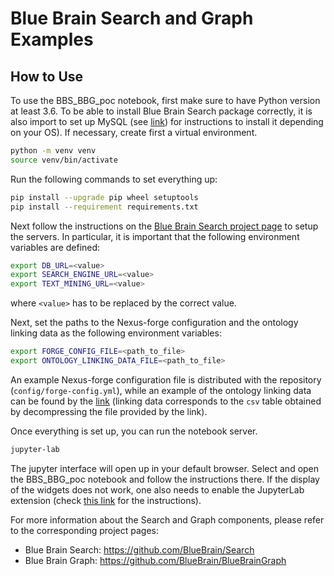 # Blue Brain Search and Graph Examples

## How to Use

To use the BBS_BBG_poc notebook, first make sure to have Python version at least 3.6. To be able to install Blue
Brain Search package correctly, it is also import to set up MySQL (see [link](https://pypi.org/project/mysqlclient)) for instructions to install it depending on your OS).
If necessary, create first a virtual environment.

```bash
python -m venv venv
source venv/bin/activate
```

Run the following commands to set everything up:

```bash
pip install --upgrade pip wheel setuptools
pip install --requirement requirements.txt
```

Next follow the instructions on the [Blue Brain Search project page](https://github.com/BlueBrain/Search#getting-started) to setup the servers. In particular, it is important that the
following environment variables are defined:

```bash
export DB_URL=<value>
export SEARCH_ENGINE_URL=<value>
export TEXT_MINING_URL=<value>
```

where `<value>` has to be replaced by the correct value.


Next, set the paths to the Nexus-forge configuration and the ontology linking data as the following environment variables:

```bash
export FORGE_CONFIG_FILE=<path_to_file>
export ONTOLOGY_LINKING_DATA_FILE=<path_to_file>
```

An example Nexus-forge configuration file is distributed with the repository (`config/forge-config.yml`), while an example of the ontology linking data can be found by the [link](https://github.com/BlueBrain/BlueBrainGraph/blob/master/cord19kg/examples/data/NCIT_ontology_linking_3000_papers.csv.zip) (linking data corresponds to the `csv` table obtained by decompressing the file provided by the link).


Once everything is set up, you can run the notebook server.

```bash
jupyter-lab
```

The jupyter interface will open up in your default browser. Select and open the
BBS_BBG_poc notebook and follow the instructions there. If the display of the widgets does not work,
one also needs to enable the JupyterLab extension (check [this link](https://ipywidgets.readthedocs.io/en/latest/user_install.html#installing-the-jupyterlab-extension)
for the instructions).


For more information about the Search and Graph components, please refer to the corresponding project pages:
- Blue Brain Search: https://github.com/BlueBrain/Search
- Blue Brain Graph: https://github.com/BlueBrain/BlueBrainGraph
